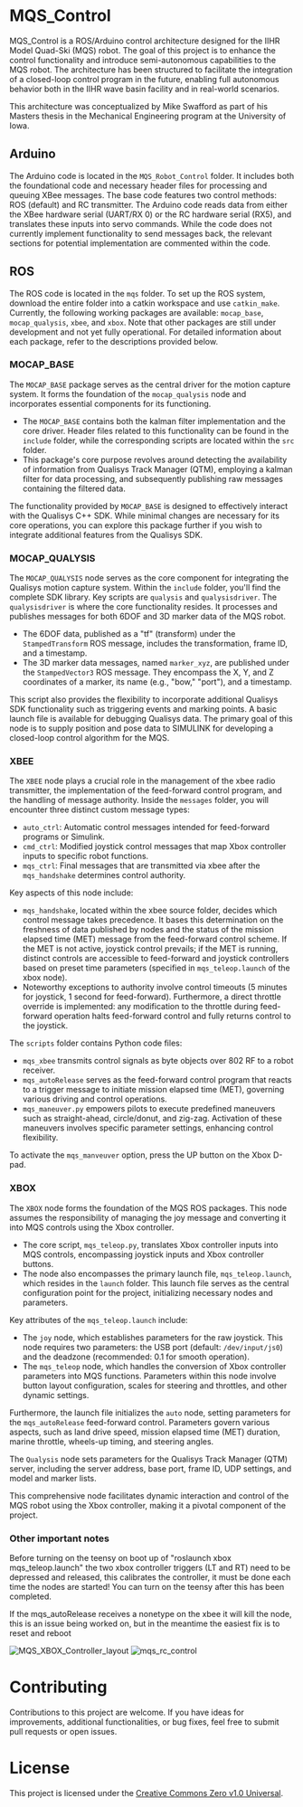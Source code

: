 # MQS_Control
MQS_Control is a ROS/Arduino control architecture designed for the IIHR Model Quad-Ski (MQS) robot. The goal of this project is to enhance the control functionality and introduce semi-autonomous capabilities to the MQS robot. The architecture has been structured to facilitate the integration of a closed-loop control program in the future, enabling full autonomous behavior both in the IIHR wave basin facility and in real-world scenarios.

This architecture was conceptualized by Mike Swafford as part of his Masters thesis in the Mechanical Engineering program at the University of Iowa.

## Arduino
The Arduino code is located in the `MQS_Robot_Control` folder. It includes both the foundational code and necessary header files for processing and queuing XBee messages. The base code features two control methods: ROS (default) and RC transmitter. The Arduino code reads data from either the XBee hardware serial (UART/RX 0) or the RC hardware serial (RX5), and translates these inputs into servo commands. While the code does not currently implement functionality to send messages back, the relevant sections for potential implementation are commented within the code.

## ROS
The ROS code is located in the `mqs` folder. To set up the ROS system, download the entire folder into a catkin workspace and use `catkin_make`. Currently, the following working packages are available: `mocap_base`, `mocap_qualysis`, `xbee`, and `xbox`. Note that other packages are still under development and not yet fully operational. For detailed information about each package, refer to the descriptions provided below.

### MOCAP_BASE
The `MOCAP_BASE` package serves as the central driver for the motion capture system. It forms the foundation of the `mocap_qualysis` node and incorporates essential components for its functioning.

- The `MOCAP_BASE` contains both the kalman filter implementation and the core driver. Header files related to this functionality can be found in the `include` folder, while the corresponding scripts are located within the `src` folder.
- This package's core purpose revolves around detecting the availability of information from Qualisys Track Manager (QTM), employing a kalman filter for data processing, and subsequently publishing raw messages containing the filtered data.

The functionality provided by `MOCAP_BASE` is designed to effectively interact with the Qualisys C++ SDK. While minimal changes are necessary for its core operations, you can explore this package further if you wish to integrate additional features from the Qualisys SDK.

### MOCAP_QUALYSIS
The `MOCAP_QUALYSIS` node serves as the core component for integrating the Qualisys motion capture system. Within the `include` folder, you'll find the complete SDK library. Key scripts are `qualysis` and `qualysisdriver`. The `qualysisdriver` is where the core functionality resides. It processes and publishes messages for both 6DOF and 3D marker data of the MQS robot.
- The 6DOF data, published as a "tf" (transform) under the `StampedTransform` ROS message, includes the transformation, frame ID, and a timestamp.
- The 3D marker data messages, named `marker_xyz`, are published under the `StampedVector3` ROS message. They encompass the X, Y, and Z coordinates of a marker, its name (e.g., "bow," "port"), and a timestamp.

This script also provides the flexibility to incorporate additional Qualisys SDK functionality such as triggering events and marking points. A basic launch file is available for debugging Qualisys data. The primary goal of this node is to supply position and pose data to SIMULINK for developing a closed-loop control algorithm for the MQS.

### XBEE
The `XBEE` node plays a crucial role in the management of the xbee radio transmitter, the implementation of the feed-forward control program, and the handling of message authority. Inside the `messages` folder, you will encounter three distinct custom message types:
- `auto_ctrl`: Automatic control messages intended for feed-forward programs or Simulink.
- `cmd_ctrl`: Modified joystick control messages that map Xbox controller inputs to specific robot functions.
- `mqs_ctrl`: Final messages that are transmitted via xbee after the `mqs_handshake` determines control authority.

Key aspects of this node include:
- `mqs_handshake`, located within the xbee source folder, decides which control message takes precedence. It bases this determination on the freshness of data published by nodes and the status of the mission elapsed time (MET) message from the feed-forward control scheme. If the MET is not active, joystick control prevails; if the MET is running, distinct controls are accessible to feed-forward and joystick controllers based on preset time parameters (specified in `mqs_teleop.launch` of the xbox node).
- Noteworthy exceptions to authority involve control timeouts (5 minutes for joystick, 1 second for feed-forward). Furthermore, a direct throttle override is implemented: any modification to the throttle during feed-forward operation halts feed-forward control and fully returns control to the joystick.

The `scripts` folder contains Python code files:
- `mqs_xbee` transmits control signals as byte objects over 802 RF to a robot receiver.
- `mqs_autoRelease` serves as the feed-forward control program that reacts to a trigger message to initiate mission elapsed time (MET), governing various driving and control operations.
- `mqs_maneuver.py` empowers pilots to execute predefined maneuvers such as straight-ahead, circle/donut, and zig-zag. Activation of these maneuvers involves specific parameter settings, enhancing control flexibility.

To activate the `mqs_manveuver` option, press the UP button on the Xbox D-pad.

### XBOX
The `XBOX` node forms the foundation of the MQS ROS packages. This node assumes the responsibility of managing the joy message and converting it into MQS controls using the Xbox controller.

- The core script, `mqs_teleop.py`, translates Xbox controller inputs into MQS controls, encompassing joystick inputs and Xbox controller buttons.
- The node also encompasses the primary launch file, `mqs_teleop.launch`, which resides in the `launch` folder. This launch file serves as the central configuration point for the project, initializing necessary nodes and parameters.

Key attributes of the `mqs_teleop.launch` include:
- The `joy` node, which establishes parameters for the raw joystick. This node requires two parameters: the USB port (default: `/dev/input/js0`) and the deadzone (recommended: 0.1 for smooth operation).
- The `mqs_teleop` node, which handles the conversion of Xbox controller parameters into MQS functions. Parameters within this node involve button layout configuration, scales for steering and throttles, and other dynamic settings.

Furthermore, the launch file initializes the `auto` node, setting parameters for the `mqs_autoRelease` feed-forward control. Parameters govern various aspects, such as land drive speed, mission elapsed time (MET) duration, marine throttle, wheels-up timing, and steering angles.

The `Qualysis` node sets parameters for the Qualisys Track Manager (QTM) server, including the server address, base port, frame ID, UDP settings, and model and marker lists.

This comprehensive node facilitates dynamic interaction and control of the MQS robot using the Xbox controller, making it a pivotal component of the project.


### Other important notes
Before turning on the teensy on boot up of "roslaunch xbox mqs_teleop.launch" the two xbox controller triggers (LT and RT) need to be depressed and released, this calibrates
the controller, it must be done each time the nodes are started! You can turn on the teensy after this has been completed.

If the mqs_autoRelease receives a nonetype on the xbee it will kill the node, this is an issue being worked on, but in the meantime the easiest fix is to reset and reboot 

![MQS_XBOX_Controller_layout](https://github.com/Swaffles/MQS_Control/assets/58667766/d70a6a8b-cc62-4bcd-b81f-9987fdf9821c)
![mqs_rc_control](https://github.com/Swaffles/MQS_Control/assets/58667766/d8164099-71f5-485f-9658-de0143ebf149)

# Contributing
Contributions to this project are welcome. If you have ideas for improvements, additional functionalities, or bug fixes, feel free to submit pull requests or open issues.

# License
This project is licensed under the [Creative Commons Zero v1.0 Universal](https://github.com/Swaffles/MQS_Control/blob/master/LICENSE).


